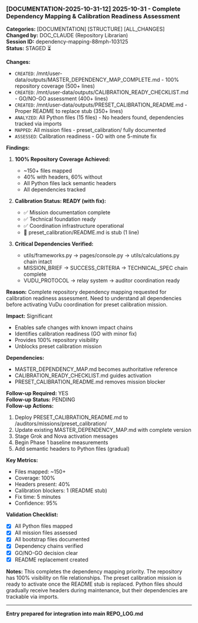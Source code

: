 ### [DOCUMENTATION-2025-10-31-12] 2025-10-31 - Complete Dependency Mapping & Calibration Readiness Assessment

**Categories:** [DOCUMENTATION] [STRUCTURE] [ALL_CHANGES]  
**Changed by:** DOC_CLAUDE (Repository Librarian)  
**Session ID:** dependency-mapping-88mph-103125  
**Status:** STAGED ⏳

**Changes:**
- `CREATED`: /mnt/user-data/outputs/MASTER_DEPENDENCY_MAP_COMPLETE.md - 100% repository coverage (500+ lines)
- `CREATED`: /mnt/user-data/outputs/CALIBRATION_READY_CHECKLIST.md - GO/NO-GO assessment (400+ lines)
- `CREATED`: /mnt/user-data/outputs/PRESET_CALIBRATION_README.md - Proper README to replace stub (350+ lines)
- `ANALYZED`: All Python files (15 files) - No headers found, dependencies tracked via imports
- `MAPPED`: All mission files - preset_calibration/ fully documented
- `ASSESSED`: Calibration readiness - GO with one 5-minute fix

**Findings:**
1. **100% Repository Coverage Achieved:**
   - ~150+ files mapped
   - 40% with headers, 60% without
   - All Python files lack semantic headers
   - All dependencies tracked

2. **Calibration Status: READY (with fix):**
   - ✅ Mission documentation complete
   - ✅ Technical foundation ready
   - ✅ Coordination infrastructure operational
   - 🔴 preset_calibration/README.md is stub (1 line)

3. **Critical Dependencies Verified:**
   - utils/frameworks.py → pages/console.py → utils/calculations.py chain intact
   - MISSION_BRIEF → SUCCESS_CRITERIA → TECHNICAL_SPEC chain complete
   - VUDU_PROTOCOL → relay system → auditor coordination ready

**Reason:** Complete repository dependency mapping requested for calibration readiness assessment. Need to understand all dependencies before activating VuDu coordination for preset calibration mission.

**Impact:** Significant
- Enables safe changes with known impact chains
- Identifies calibration readiness (GO with minor fix)
- Provides 100% repository visibility
- Unblocks preset calibration mission

**Dependencies:**
- MASTER_DEPENDENCY_MAP.md becomes authoritative reference
- CALIBRATION_READY_CHECKLIST.md guides activation
- PRESET_CALIBRATION_README.md removes mission blocker

**Follow-up Required:** YES  
**Follow-up Status:** PENDING  
**Follow-up Actions:**
1. Deploy PRESET_CALIBRATION_README.md to /auditors/missions/preset_calibration/
2. Update existing MASTER_DEPENDENCY_MAP.md with complete version
3. Stage Grok and Nova activation messages
4. Begin Phase 1 baseline measurements
5. Add semantic headers to Python files (gradual)

**Key Metrics:**
- Files mapped: ~150+
- Coverage: 100%
- Headers present: 40%
- Calibration blockers: 1 (README stub)
- Fix time: 5 minutes
- Confidence: 95%

**Validation Checklist:**
- [x] All Python files mapped
- [x] All mission files assessed
- [x] All bootstrap files documented
- [x] Dependency chains verified
- [x] GO/NO-GO decision clear
- [x] README replacement created

**Notes:**
This completes the dependency mapping priority. The repository has 100% visibility on file relationships. The preset calibration mission is ready to activate once the README stub is replaced. Python files should gradually receive headers during maintenance, but their dependencies are trackable via imports.

---

**Entry prepared for integration into main REPO_LOG.md**
